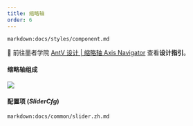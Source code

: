 ```yaml
---
title: 缩略轴
order: 6
---
```


`markdown:docs/styles/component.md`

🎨  前往墨者学院 [AntV 设计 | 缩略轴 Axis Navigator](https://www.yuque.com/mo-college/vis-design/gs5ow9) 查看**设计指引**。 

#### 缩略轴组成

<img src="https://gw.alipayobjects.com/zos/antfincdn/A3UeXLPhhU/slider-intro.jpg" class="component-img" />

#### 配置项 (_SliderCfg_)

`markdown:docs/common/slider.zh.md`